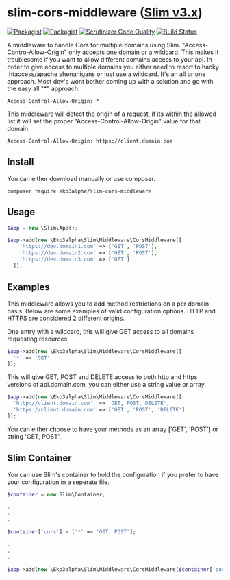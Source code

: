 # slim-cors-middleware ([Slim v3.x](https://github.com/slimphp/Slim/))

[![Packagist](https://img.shields.io/packagist/v/eko3alpha/slim-cors-middleware.svg?style=flat-square)](https://packagist.org/packages/eko3alpha/slim-cors-middleware)
[![Packagist](https://img.shields.io/packagist/dt/eko3alpha/slim-cors-middleware.svg)](https://packagist.org/packages/eko3alpha/slim-cors-middleware)
[![Scrutinizer Code Quality](https://scrutinizer-ci.com/g/eko3alpha/slim-cors-middleware/badges/quality-score.png?b=master)](https://scrutinizer-ci.com/g/eko3alpha/slim-cors-middleware/?branch=master)
[![Build Status](https://travis-ci.org/eko3alpha/slim-cors-middleware.svg?branch=master)](https://travis-ci.org/eko3alpha/slim-cors-middleware)

A middleware to handle Cors for multiple domains using Slim. "Access-Contro-Allow-Origin" only accepts one domain or a wildcard.  This makes it troublesome if you want to allow different domains access to your api. In order to give access to multiple domains you either need to resort to hacky .htaccess/apache shenanigans or just use a wildcard. It's an all or one approach. Most dev's wont bother coming up with a solution and go with the easy all "*" approach.

```
Access-Control-Allow-Origin: *
```

This middleware will detect the origin of a request, if its within the allowed list it will set the proper "Access-Control-Allow-Origin" value for that domain.

```
Access-Control-Allow-Origin: https://client.domain.com
```

## Install

You can either download manually or use composer.

```
composer require eko3alpha/slim-cors-middleware
```

## Usage

```php
$app = new \Slim\App();

$app->add(new \Eko3alpha\Slim\Middleware\CorsMiddleware([
    'https://dev.domain1.com' => ['GET', 'POST'],
    'https://dev.domain2.com' => ['GET', 'POST'],
    'https://dev.domain3.com' => ['GET']
  ]);
```
## Examples

This middleware allows you to add method restrictions on a per domain basis. Below are some examples of valid configuration options. HTTP and HTTPS are considered 2 different origins.

One entry with a wildcard, this will give GET access to all domains requesting resources
```php
$app->add(new \Eko3alpha\Slim\Middleware\CorsMiddleware([
  '*' => 'GET'
]);
```

This will give GET, POST and DELETE access to both http and https versions of api.domain.com, you can either use a string value or array.
```php
$app->add(new \Eko3alpha\Slim\Middleware\CorsMiddleware([
  'http://client.domain.com'  => 'GET, POST, DELETE',
  'https://client.domain.com' => ['GET', 'POST', 'DELETE']
]);
```

You can either choose to have your methods as an array ['GET', 'POST'] or string 'GET, POST'.


## Slim Container

You can use Slim's container to hold the configuration if you prefer to have your configuration in a seperate file.

```php
$container = new Slim\Container;

.
.
.

$container['cors'] = ['*' => 'GET, POST'];

.
.
.

$app->add(new \Eko3alpha\Slim\Middleware\CorsMiddleware($container['cors']);
```





